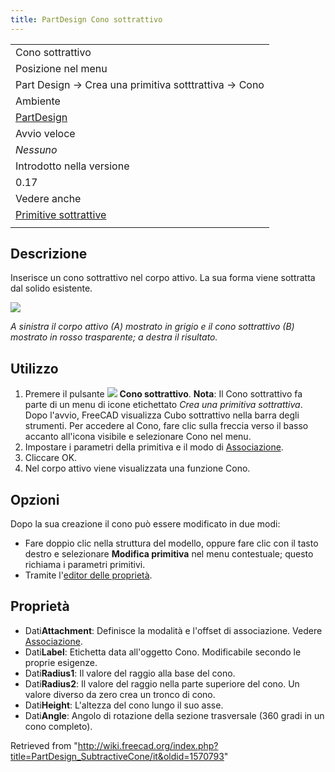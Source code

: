 ```yaml
---
title: PartDesign Cono sottrattivo
---
```

|  |
| --- |
| Cono sottrattivo |
| Posizione nel menu |
| Part Design → Crea una primitiva sotttrattiva → Cono |
| Ambiente |
| [PartDesign](/PartDesign_Workbench/it "PartDesign Workbench/it") |
| Avvio veloce |
| *Nessuno* |
| Introdotto nella versione |
| 0.17 |
| Vedere anche |
| [Primitive sottrattive](/PartDesign_CompPrimitiveSubtractive/it "PartDesign CompPrimitiveSubtractive/it") |
|  |

## Descrizione

Inserisce un cono sottrattivo nel corpo attivo. La sua forma viene sottratta dal solido esistente.

![](/images/PartDesign_SubtractiveCone_example.png)

*A sinistra il corpo attivo (A) mostrato in grigio e il cono sottrattivo (B) mostrato in rosso trasparente; a destra il risultato.*

## Utilizzo

1. Premere il pulsante ![](/images/PartDesign_SubtractiveCone.png) **Cono sottrattivo**. **Nota**: Il Cono sottrattivo fa parte di un menu di icone etichettato *Crea una primitiva sottrattiva*. Dopo l'avvio, FreeCAD visualizza Cubo sottrattivo nella barra degli strumenti. Per accedere al Cono, fare clic sulla freccia verso il basso accanto all'icona visibile e selezionare Cono nel menu.
2. Impostare i parametri della primitiva e il modo di [Associazione](/Part_EditAttachment/it "Part EditAttachment/it").
3. Cliccare OK.
4. Nel corpo attivo viene visualizzata una funzione Cono.

## Opzioni

Dopo la sua creazione il cono può essere modificato in due modi:

* Fare doppio clic nella struttura del modello, oppure fare clic con il tasto destro e selezionare **Modifica primitiva** nel menu contestuale; questo richiama i parametri primitivi.
* Tramite l'[editor delle proprietà](/Property_editor/it "Property editor/it").

## Proprietà

* Dati**Attachment**: Definisce la modalità e l'offset di associazione. Vedere [Associazione](/Part_EditAttachment/it "Part EditAttachment/it").
* Dati**Label**: Etichetta data all'oggetto Cono. Modificabile secondo le proprie esigenze.
* Dati**Radius1**: Il valore del raggio alla base del cono.
* Dati**Radius2**: Il valore del raggio nella parte superiore del cono. Un valore diverso da zero crea un tronco di cono.
* Dati**Height**: L'altezza del cono lungo il suo asse.
* Dati**Angle**: Angolo di rotazione della sezione trasversale (360 gradi in un cono completo).

Retrieved from "<http://wiki.freecad.org/index.php?title=PartDesign_SubtractiveCone/it&oldid=1570793>"